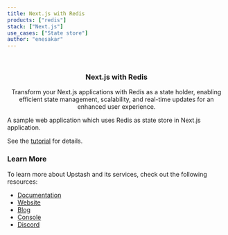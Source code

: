 ```yaml
---
title: Next.js with Redis
products: ["redis"]
stack: ["Next.js"]
use_cases: ["State store"]
author: "enesakar"
---
```


<br />
<div align="center">

  <h3 align="center">Next.js with Redis</h3>

  <p align="center">
   Transform your Next.js applications with Redis as a state holder, enabling efficient state management, scalability, and real-time updates for an enhanced user experience.
  </p>
</div>

A sample web application which uses Redis as state store in Next.js application.

See the [tutorial](https://docs.upstash.com/tutorials/nextjs_with_redis) for details.
### Learn More

To learn more about Upstash and its services, check out the following resources:

- [Documentation](https://docs.upstash.com)
- [Website](https://upstash.com)
- [Blog](https://upstash.com/blog)
- [Console](https://console.upstash.com)
- [Discord](https://upstash.com/discord)


